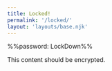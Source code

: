 ```yaml
---
title: Locked!
permalink: '/locked/'
layout: 'layouts/base.njk'
---
```


%%password: LockDown%%

This content should be encrypted.
